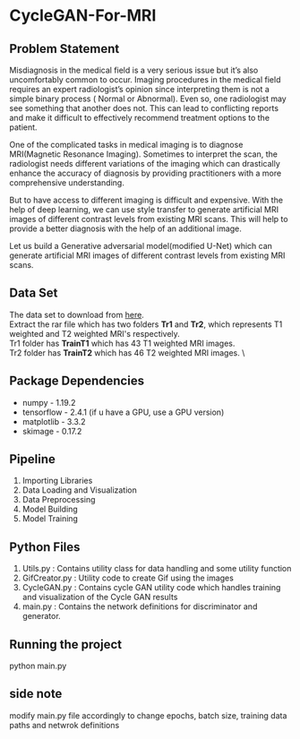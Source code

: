 # CycleGAN-For-MRI

## Problem Statement
Misdiagnosis in the medical field is a very serious issue but it’s also uncomfortably common to occur. Imaging procedures in the medical field requires an expert radiologist’s opinion since interpreting them is not a simple binary process ( Normal or Abnormal). Even so, one radiologist may see something that another does not. This can lead to conflicting reports and make it difficult to effectively recommend treatment options to the patient.

One of the complicated tasks in medical imaging is to diagnose MRI(Magnetic Resonance Imaging). Sometimes to interpret the scan, the radiologist needs different variations of the imaging which can drastically enhance the accuracy of diagnosis by providing practitioners with a more comprehensive understanding.


But to have access to different imaging is difficult and expensive. With the help of deep learning, we can use style transfer to generate artificial MRI images of different contrast levels from existing MRI scans. This will help to provide a better diagnosis with the help of an additional image.

Let us build a Generative adversarial model(modified U-Net) which can generate artificial MRI images of different contrast levels from existing MRI scans.

## Data Set
The data set to download from [here](https://github.com/BharathSD/CycleGAN-For-MRI/blob/main/MRI%2BT1_T2%2BDataset.RAR).\
Extract the rar file which has two folders <b>Tr1</b> and <b>Tr2</b>, which represents T1 weighted and T2 weighted MRI's respectively.\
Tr1 folder has <b>TrainT1</b> which has 43 T1 weighted MRI images.\
Tr2 folder has <b>TrainT2</b> which has 46 T2 weighted MRI images. \

## Package Dependencies
- numpy - 1.19.2
- tensorflow - 2.4.1 (if u have a GPU, use a GPU version)
- matplotlib - 3.3.2
- skimage - 0.17.2

## Pipeline
1. Importing Libraries
2. Data Loading and Visualization
3. Data Preprocessing
4. Model Building
5. Model Training

## Python Files
1. Utils.py : Contains utility class for data handling and some utility function
2. GifCreator.py : Utility code to create Gif using the images
3. CycleGAN.py : Contains cycle GAN utility code which handles training and visualization of the Cycle GAN results
4. main.py : Contains the network definitions for discriminator and generator.

## Running the project
python main.py

## side note
modify main.py file accordingly to change epochs, batch size, training data paths and netwrok definitions

